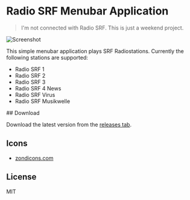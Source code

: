 # Radio SRF Menubar Application

> I'm not connected with Radio SRF. This is just a weekend project.

![Screenshot](https://raw.githubusercontent.com/stefanzweifel/radio-srf-menubarapp/master/resources/screenshot.png)

This simple menubar application plays SRF Radiostations. Currently the following stations are supported:

- Radio SRF 1
- Radio SRF 2
- Radio SRF 3
- Radio SRF 4 News
- Radio SRF Virus
- Radio SRF Musikwelle

## Download

Download the latest version from the [releases tab](https://github.com/stefanzweifel/radio-srf-menubarapp/releases).

## Icons

- [zondicons.com](http://zondicons.com)

## License

MIT
